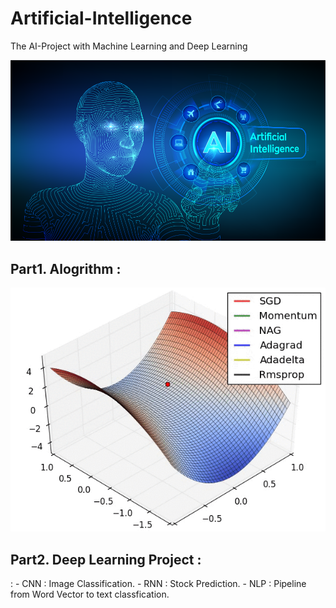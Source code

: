 # Artificial-Intelligence
The AI-Project with Machine Learning and Deep Learning

![image](AI.png)

## Part1. Alogrithm : 

![image](Optimizer3D.gif)

## Part2. Deep Learning Project : 

<Main> :
- CNN : Image Classification.
- RNN : Stock Prediction.
- NLP : Pipeline from Word Vector to text classfication.

